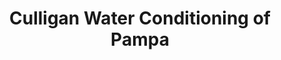 ---
title: "Culligan Water Conditioning of Pampa"
url: /pampa/culligan-water-conditioning-of-pampa/
shop: Wasser
---